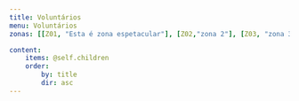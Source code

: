 ```yaml
---
title: Voluntários
menu: Voluntários
zonas: [[Z01, "Esta é zona espetacular"], [Z02,"zona 2"], [Z03, "zona 3"], [Z04, "zona 4"], [Z05, "zona 5"], [Z06, "zona 6"], [Z07, "zona 7"], [Z08, "zona 8"], [Z09, "zona 9"], [Z10, "zona 10"], [Z11, "zona 11"], [Z12, "zona 12"], [Z13, "zona 13"], [Z14, "zona 14"], [Z15, "zona 15"], [Z16, "zona 16"], [Z17, "zona 17"], [Z18, "zona 18"], [Z19, "zona 19"], [Z20, "zona 20"], [Z21, "zona 21"], [Z22, "zona 22"], [Z23, "zona 23"], [Z24, "zona 24"], [Z25, "zona 25"], [Z26, "zona 26"], [Z27, "zona 27"], [Z28, "zona 28"], [Z29, "zona 29"], [Z30, "zona 30"]]

content:
    items: @self.children
    order:
        by: title
        dir: asc
---
```

